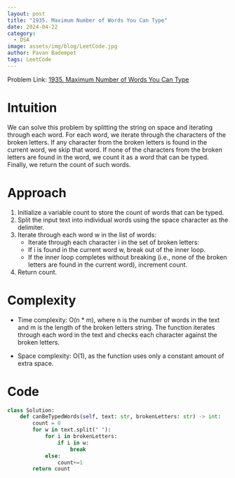 ```yaml
---
layout: post
title: "1935. Maximum Number of Words You Can Type"
date: 2024-04-22
category:
  - DSA
image: assets/img/blog/LeetCode.jpg
author: Pavan Badempet
tags: LeetCode
---
```


Problem Link: [1935. Maximum Number of Words You Can Type](https://leetcode.com/problems/maximum-number-of-words-you-can-type/description/)

# Intuition
We can solve this problem by splitting the string on space and iterating through each word. For each word, we iterate through the characters of the broken letters. If any character from the broken letters is found in the current word, we skip that word. If none of the characters from the broken letters are found in the word, we count it as a word that can be typed. Finally, we return the count of such words.

# Approach
1. Initialize a variable count to store the count of words that can be typed.
2. Split the input text into individual words using the space character as the delimiter.
3. Iterate through each word w in the list of words:
    - Iterate through each character i in the set of broken letters:
    - If i is found in the current word w, break out of the inner loop.
    - If the inner loop completes without breaking (i.e., none of the broken letters are found in the current word), increment count.
4. Return count.

# Complexity
- Time complexity:
O(n * m), where n is the number of words in the text and m is the length of the broken letters string. The function iterates through each word in the text and checks each character against the broken letters.

- Space complexity:
O(1), as the function uses only a constant amount of extra space.

# Code
```python
class Solution:
    def canBeTypedWords(self, text: str, brokenLetters: str) -> int:
        count = 0
        for w in text.split(" "):
            for i in brokenLetters:
                if i in w:
                    break
            else:
                count+=1
        return count
        
```
